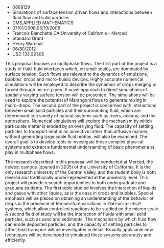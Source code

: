 
* 0808129
* Simulations of surface tension driven flows and interactions between fluid flow and solid particles
* DMS,APPLIED MATHEMATICS
* 07/01/2008,06/10/2008
* Francois Blanchette,CA,University of California - Merced
* Standard Grant
* Henry Warchall
* 06/30/2012
* USD 133,021.00

This proposal focuses on multiphase flows. The first part of the project is a
study of fluid-fluid interfaces which, on small scales, are dominated by surface
tension. Such flows are relevant to the dynamics of emulsions, bubbles, drops
and micro-fluidic devices. Highly accurate numerical simulations will be
employed to describe the dynamics of drops merging or forced through micro-
pipes. A novel approach to direct simulations of spatially varying surface
tension will be presented. The simulations will be used to explore the potential
of Marangoni flows to generate mixing in micro-drops. The second part of the
project is concerned with interactions between small solid particles and their
surrounding fluid, which are determinant in a variety of natural systems such as
rivers, oceans, and the atmosphere. Numerical simulations will explore the
mechanism by which particulate matter is eroded by an overlying fluid. The
capacity of settling particles to transport heat in an advective rather than
diffusive manner, without generating large scale fluid motion, will also be
examined. The overall goal is to develop tools to investigate these complex
physical systems and extract a fundamental understanding of basic phenomena at
play in multiphase flows.

The research described in this proposal will be conducted at Merced, the newest
campus (opened in 2005) of the University of California. It is the only research
university of the Central Valley, and the student body is both diverse and
traditionally under-represented at the university level. This project will
provide research opportunities to both undergraduate and graduate students. The
first topic studied involves the interaction of liquids and gases with other
liquids, as is the case in drops and bubbles. Special emphasis will be placed on
obtaining an understanding of the behavior of drops in the presence of
temperature variations in ?lab-on-a- chip? systems, which allow controlled
reactions to be studied on the micron scale. A second field of study will be the
interaction of fluids with small solid particles, such as sand and sediments.
The mechanism by which fluid flow can erode deposited particles, and the
capacity of settling particles to affect heat transport will be investigated in
detail. Broadly applicable new techniques will be developed to simulated these
systems accurately and efficiently.




